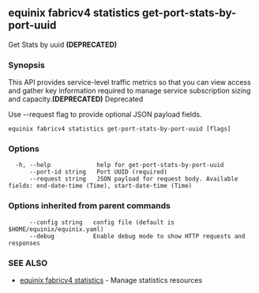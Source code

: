 ## equinix fabricv4 statistics get-port-stats-by-port-uuid

Get Stats by uuid **(DEPRECATED)**

### Synopsis

This API provides service-level traffic metrics so that you can view access and gather key information required to manage service subscription sizing and capacity.**(DEPRECATED)** Deprecated

Use --request flag to provide optional JSON payload fields.

```
equinix fabricv4 statistics get-port-stats-by-port-uuid [flags]
```

### Options

```
  -h, --help             help for get-port-stats-by-port-uuid
      --port-id string   Port UUID (required)
      --request string   JSON payload for request body. Available fields: end-date-time (Time), start-date-time (Time)
```

### Options inherited from parent commands

```
      --config string   config file (default is $HOME/equinix/equinix.yaml)
      --debug           Enable debug mode to show HTTP requests and responses
```

### SEE ALSO

* [equinix fabricv4 statistics](equinix_fabricv4_statistics.md)	 - Manage statistics resources

